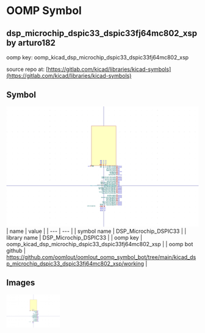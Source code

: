 # OOMP Symbol  
## dsp_microchip_dspic33_dspic33fj64mc802_xsp  by arturo182  
  
oomp key: oomp_kicad_dsp_microchip_dspic33_dspic33fj64mc802_xsp  
  
source repo at: [https://gitlab.com/kicad/libraries/kicad-symbols](https://gitlab.com/kicad/libraries/kicad-symbols)  
## Symbol  
  
[![working.png](working_600.png)](working.png)  
| name | value | 
| --- | --- | 
| symbol name | DSP_Microchip_DSPIC33 | 
| library name | DSP_Microchip_DSPIC33 | 
| oomp key | oomp_kicad_dsp_microchip_dspic33_dspic33fj64mc802_xsp | 
| oomp bot github | https://github.com/oomlout/oomlout_oomp_symbol_bot/tree/main/kicad_dsp_microchip_dspic33_dspic33fj64mc802_xsp/working | 
## Images  
  
[![working.png](working_140.png)](working.png)  
